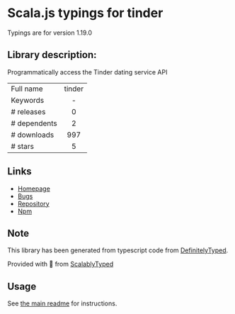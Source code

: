 
# Scala.js typings for tinder

Typings are for version 1.19.0

## Library description:
Programmatically access the Tinder dating service API

|                    |                 |
| ------------------ | :-------------: |
| Full name          | tinder |
| Keywords           | - |
| # releases         | 0 |
| # dependents       | 2 |
| # downloads        | 997 |
| # stars            | 5 |

## Links
- [Homepage](https://github.com/tinderjs/tinderjs#readme)
- [Bugs](https://github.com/tinderjs/tinderjs/issues)
- [Repository](https://github.com/tinderjs/tinderjs)
- [Npm](https://www.npmjs.com/package/tinder)
    


## Note
This library has been generated from typescript code from [DefinitelyTyped](https://definitelytyped.org).

Provided with :purple_heart: from [ScalablyTyped](https://github.com/oyvindberg/ScalablyTyped)

## Usage
See [the main readme](../../readme.md) for instructions.


